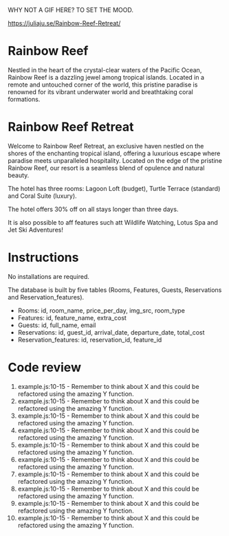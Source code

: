 WHY NOT A GIF HERE? TO SET THE MOOD.

https://juliaju.se/Rainbow-Reef-Retreat/

# Rainbow Reef

Nestled in the heart of the crystal-clear waters of the Pacific Ocean, Rainbow Reef is a dazzling jewel among tropical islands. Located in a remote and untouched corner of the world, this pristine paradise is renowned for its vibrant underwater world and breathtaking coral formations.

# Rainbow Reef Retreat

Welcome to Rainbow Reef Retreat, an exclusive haven nestled on the shores of the enchanting tropical island, offering a luxurious escape where paradise meets unparalleled hospitality. Located on the edge of the pristine Rainbow Reef, our resort is a seamless blend of opulence and natural beauty.

The hotel has three rooms: Lagoon Loft (budget), Turtle Terrace (standard) and Coral Suite (luxury).

The hotel offers 30% off on all stays longer than three days.

It is also possible to aff features such att Wildlife Watching, Lotus Spa and Jet Ski Adventures!


# Instructions

No installations are required.

The database is built by five tables (Rooms, Features, Guests, Reservations and Reservation_features).
- Rooms: id, room_name, price_per_day, img_src, room_type
- Features: id, feature_name, extra_cost
- Guests: id, full_name, email
- Reservations: id, guest_id, arrival_date, departure_date, total_cost
- Reservation_features: id, reservation_id, feature_id

# Code review

1. example.js:10-15 - Remember to think about X and this could be refactored using the amazing Y function.
2. example.js:10-15 - Remember to think about X and this could be refactored using the amazing Y function.
3. example.js:10-15 - Remember to think about X and this could be refactored using the amazing Y function.
4. example.js:10-15 - Remember to think about X and this could be refactored using the amazing Y function.
5. example.js:10-15 - Remember to think about X and this could be refactored using the amazing Y function.
6. example.js:10-15 - Remember to think about X and this could be refactored using the amazing Y function.
7. example.js:10-15 - Remember to think about X and this could be refactored using the amazing Y function.
8. example.js:10-15 - Remember to think about X and this could be refactored using the amazing Y function.
9. example.js:10-15 - Remember to think about X and this could be refactored using the amazing Y function.
10. example.js:10-15 - Remember to think about X and this could be refactored using the amazing Y function.
